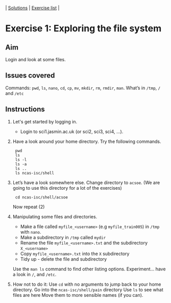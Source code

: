 | [Solutions](shell_exercise1_files_sol.md) | [Exercise list](shell_exercise_index.md) |

# Exercise 1: Exploring the file system

## Aim
Login and look at some files. 

## Issues covered
Commands: `pwd`, `ls`, `nano`, `cd`, `cp`, `mv`, `mkdir`, `rm`, `rmdir`, `man`. What’s in  `/tmp`, `/` and `/etc`

## Instructions

1. Let's get started by logging in. 
   - Login to sci1.jasmin.ac.uk (or sci2, sci3, sci4, ...).

2. Have a look around your home directory.  Try the following commands.

        pwd
        ls 
        ls -l
        ls -a
        ls ..
        ls ncas-isc/shell      

3. Let’s have a look somewhere else. Change directory to `acsoe`. (We are going to use this directory for a lot of the exercises)

        cd ncas-isc/shell/acsoe

     Now repeat (2)

4. Manipulating some files and directories.

    - Make a file called `myfile_<username>` (e.g `myfile_train005`) in `/tmp` with `nano`.
    - Make a subdirectory in `/tmp` called `mydir`
    - Rename the file `myfile_<username>.txt` and the subdirectory `X_<username>`
    - Copy `myfile_<username>.txt` into the `X` subdirectory
    - Tidy up - delete the file and subdirectory

    Use the `man ls` command to find other listing options. Experiment… have a look in `/`, and `/etc`.

5. How not to do it:
    Use `cd` with no arguments to jump back to your home directory.
    Go into the `ncas-isc/shell/pain` directory
    Use `ls` to see what files are here
    Move them to more sensible names (if you can).

 
